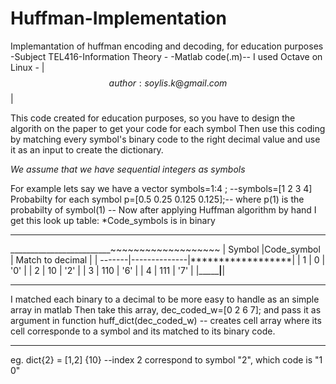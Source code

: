 # Huffman-Implementation
Implemantation of huffman encoding and decoding, for education purposes
-Subject TEL416-Information Theory -
-Matlab code(.m)-- I used Octave on Linux -
|$$author: soylis.k@gmail.com $$|

This code created for education purposes, so you have to design the algorith on the paper to get your code for each symbol
Then use this coding by matching every symbol's binary code to the right decimal value and use it 
as an input to create the dictionary.

*We assume that we have sequential integers as symbols*

For example lets say we have a vector symbols=1:4 ; --symbols=[1 2 3 4]
Probabilty for each symbol p=[0.5 0.25 0.125 0.125];-- where p(1) is the probabilty of symbol(1) --
Now after applying Huffman algorithm by hand I get this look up table:
*Code_symbols is in binary
***********************************************************************************************************
_________________________~~~~~~~~~~~~~~~~~~~
| Symbol |Code_symbol   | Match to decimal |
| -------|--------------|******************|
|    1   |    0         |        '0'       |
|    2   |    10        |        '2'       |
|    3   |    110       |        '6'       |
|    4   |    111       |        '7'       |
|_______________________|__________________|


*************************************************************************************************************
I matched each binary to a decimal to be more easy to handle as an simple array in matlab
Then take this array, dec_coded_w=[0 2 6 7]; and pass it as argument in function huff_dict(dec_coded_w) -- creates cell array
where its cell corresponde to a symbol and its matched to its binary code.
**************************************************************************************************************
eg. dict{2} = [1,2] {10} --index 2 correspond to symbol "2", which code is "1 0"
